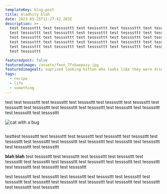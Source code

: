 ```yaml
---
templateKey: blog-post
title: bladhity blah
date: 2023-05-25T11:27:42.203Z
description: >+
  test tessssttt test tessssttt test tessssttt test tessssttt test tessssttt
  test tessssttt test tessssttt test tessssttt test tessssttt test tessssttt
  test tessssttt test tessssttt test tessssttt test tessssttt test tessssttt
  test tessssttt test tessssttt test tessssttt test tessssttt test tessssttt
  test tessssttt test tessssttt test tessssttt test tessssttt test tessssttt
  test tessssttt

featuredpost: false
featuredimage: /assets/fevn_7fxkaepxsy.jpg
featuredimagealt: suprised looking kitten who looks like they were drinking from a can of juice
tags:
  - recipe
  - life
  - something
---
```


test test tessssttt test tessssttt test tessssttt test tessssttt test tessssttt test tessssttt test tessssttt test tessssttt test tessssttt test tessssttt test tessssttt test tessssttt test tessssttt

![cat with a bug](/assets/bug.jpg "cat with a bug")

![]()

testtest tessssttt test tessssttt test tessssttt test tessssttt test tessssttt test tessssttt test tessssttt test tessssttt test tessssttt test tessssttt test tessssttt test tessssttt test tessssttt

**blah blah** test tessssttt test tessssttt test tessssttt test tessssttt test tessssttt test tessssttt test tessssttt test tessssttt test tessssttt test tessssttt test tessssttt test tessssttt test tessssttt

test tessssttt test tessssttt test tessssttt test tessssttt test tessssttt test tessssttt test tessssttt test tessssttt test tessssttt test tessssttt test tessssttt test tessssttt test tessssttt
